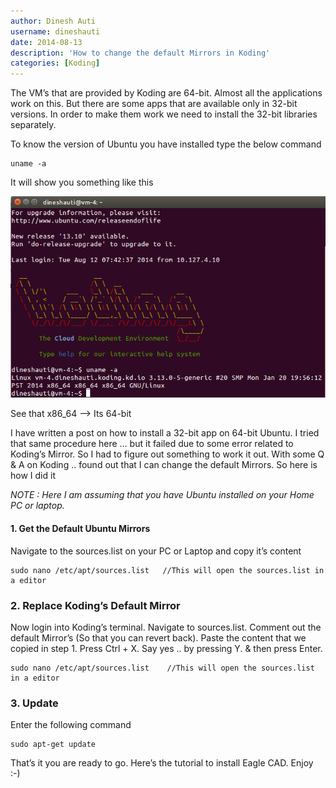 ```yaml
---
author: Dinesh Auti
username: dineshauti
date: 2014-08-13
description: 'How to change the default Mirrors in Koding'
categories: [Koding]
---
```


The VM’s that are provided by Koding are 64-bit. Almost all the applications work on this. But there are some apps that are available only in 32-bit versions. In order to make them work we need to install the 32-bit libraries separately.

To know the version of Ubuntu you have installed type the below command

```
uname -a
```
It will show you something like this

![alt tag](linux_version.png)

See that x86_64 --> Its 64-bit

I have written a post on how to install a 32-bit app on 64-bit Ubuntu. I tried that same procedure here … but it failed due to some error related to Koding’s Mirror. So I had to figure out something to work it out. With some Q & A on Koding .. found out that I can change the default Mirrors. So here is how I did it

*NOTE : Here I am assuming that you have Ubuntu installed on your Home PC or laptop.*


#### 1. Get the Default Ubuntu Mirrors

Navigate to the sources.list on your PC or Laptop and copy it’s content

```
sudo nano /etc/apt/sources.list   //This will open the sources.list in a editor
```

### 2. Replace Koding’s Default Mirror

Now login into Koding’s terminal. Navigate to sources.list. Comment out the default Mirror’s (So that you can revert back). Paste the content that we copied in step 1. Press Ctrl + X. Say yes .. by pressing Y. & then press Enter.

```
sudo nano /etc/apt/sources.list    //This will open the sources.list in a editor
```

###  3. Update

Enter the following command

```
sudo apt-get update
```
That’s it you are ready to go. Here’s the tutorial to install Eagle CAD. Enjoy :-)